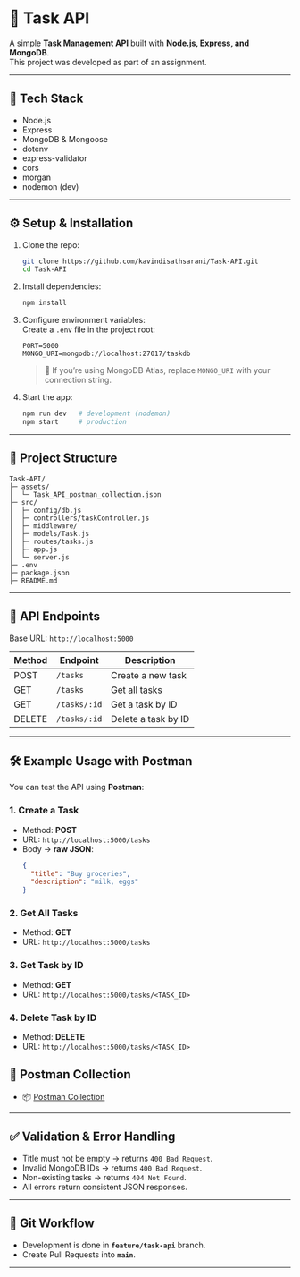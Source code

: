 # 📝 Task API

A simple **Task Management API** built with **Node.js, Express, and MongoDB**.  
This project was developed as part of an assignment.

---

## 🚀 Tech Stack
- Node.js
- Express
- MongoDB & Mongoose
- dotenv
- express-validator
- cors
- morgan
- nodemon (dev)

---

## ⚙️ Setup & Installation

1. Clone the repo:
   ```bash
   git clone https://github.com/kavindisathsarani/Task-API.git
   cd Task-API

2. Install dependencies:
   ```bash
   npm install
   ```

3. Configure environment variables:  
   Create a `.env` file in the project root:
   ```env
   PORT=5000
   MONGO_URI=mongodb://localhost:27017/taskdb
   ```

   > 🔹 If you’re using MongoDB Atlas, replace `MONGO_URI` with your connection string.

4. Start the app:
   ```bash
   npm run dev   # development (nodemon)
   npm start     # production
   ```

---

## 📂 Project Structure

```
Task-API/
├─ assets/
│  └─ Task_API_postman_collection.json
├─ src/
│  ├─ config/db.js
│  ├─ controllers/taskController.js
│  ├─ middleware/
│  ├─ models/Task.js
│  ├─ routes/tasks.js
│  ├─ app.js
│  └─ server.js
├─ .env
├─ package.json
├─ README.md
```

---

## 📌 API Endpoints

Base URL: `http://localhost:5000`

| Method | Endpoint     | Description         |
| ------ | ------------ | ------------------- |
| POST   | `/tasks`     | Create a new task   |
| GET    | `/tasks`     | Get all tasks       |
| GET    | `/tasks/:id` | Get a task by ID    |
| DELETE | `/tasks/:id` | Delete a task by ID |

---

## 🛠️ Example Usage with Postman

You can test the API using **Postman**:

### 1. Create a Task
- Method: **POST**  
- URL: `http://localhost:5000/tasks`  
- Body → **raw JSON**:
  ```json
  {
    "title": "Buy groceries",
    "description": "milk, eggs"
  }
  ```

### 2. Get All Tasks
- Method: **GET**  
- URL: `http://localhost:5000/tasks`

### 3. Get Task by ID
- Method: **GET**  
- URL: `http://localhost:5000/tasks/<TASK_ID>`

### 4. Delete Task by ID
- Method: **DELETE**  
- URL: `http://localhost:5000/tasks/<TASK_ID>`

## 📄 Postman Collection
 
- 📦 [Postman Collection](./assets/Task_API_postman_collection.json)

---

## ✅ Validation & Error Handling

* Title must not be empty → returns `400 Bad Request`.
* Invalid MongoDB IDs → returns `400 Bad Request`.
* Non-existing tasks → returns `404 Not Found`.
* All errors return consistent JSON responses.

---

## 🔀 Git Workflow

* Development is done in **`feature/task-api`** branch.
* Create Pull Requests into **`main`**.

---

   
